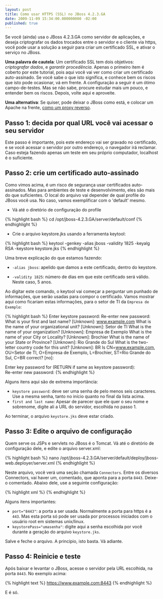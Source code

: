 ```yaml
---
layout: post
title: Como usar HTTPS (SSL) no JBoss 4.2.3.GA
date: 2009-11-09 15:34:00.000000000 -02:00
published: true
---
```

Se você (ainda) usa o JBoss 4.2.3.GA como servidor de aplicações, e deseja criptografar os dados trocados entre o servidor e o cliente via https, você pode usar a solução a seguir para criar um certificado SSL, e ativar o serviço no JBoss.

**Uma palavra de cautela**: Um certificado SSL tem dois objetivos: _criptografar dados_, e _garantir procedência_. Apenas o primeiro item é coberto por este tutorial, pois aqui você vai ver como criar um certificado auto-assinado. Se você sabe o que isto significa, e conhece bem os riscos que isto pode ocasionar, vá em frente. A configuração a seguir é um ótimo campo-de-testes. Mas se não sabe, procure estudar mais um pouco, e entender bem os riscos. Depois, volte aqui e aproveite.

**Uma alternativa**: Se quiser, pode deixar o JBoss como está, e colocar um Apache na frente, [como um proxy reverso](/2014/04/29/apache-como-configurar-um-virtualhost-com-proxy-reverso/).

## Passo 1: decida por qual URL você vai acessar o seu servidor

Este passo é importante, pois este endereço vai ser gravado no certificado, e se você acessar o servidor por outro endereço, o navegador irá reclamar. Caso esteja fazendo apenas um teste em seu próprio computador, localhost é o suficiente.

## Passo 2: crie um certificado auto-assinado

Como vimos acima, é um risco de segurança usar certificados auto-assinados. Mas para ambientes de teste e desenvolvimento, eles são mais do que suficientes. O local do arquivo vai depender de qual profile do JBoss você usa. No caso, vamos exemplificar com o 'default' mesmo.

- Vá até o diretório de configuração do profile

{% highlight bash %}
cd /opt/jboss-4.2.3.GA/server/default/conf
{% endhighlight %}

- Crie o arquivo keystore.jks usando a ferramenta keytool:

{% highlight bash %}
keytool -genkey -alias jboss -validity 1825 -keyalg RSA -keystore keystore.jks
{% endhighlight %}

Uma breve explicação do que estamos fazendo:

* `-alias jboss`: apelido que damos a este certificado, dentro do keystore.

* `-validity 1825`: número de dias em que este certificado será válido. Neste caso, 5 anos.

Ao digitar este comando, o keytool vai começar a perguntar um punhado de informações, que serão usadas para compor o certificado. Vamos mostrar aqui como ficariam estas informações, para o setor de TI da `Empresa de Exemplo`:

{% highlight bash %}
Enter keystore password: 
Re-enter new password: 
What is your first and last name?
  [Unknown]:  www.example.com
What is the name of your organizational unit?
  [Unknown]:  Setor de TI
What is the name of your organization?
  [Unknown]:  Empresa de Exemplo
What is the name of your City or Locality?
  [Unknown]:  Brochier
What is the name of your State or Province?
  [Unknown]:  Rio Grande do Sul
What is the two-letter country code for this unit?
  [Unknown]:  BR
Is CN=www.example.com, OU=Setor de TI, O=Empresa de Exemplo, L=Brochier, ST=Rio Grande do Sul, C=BR correct?
  [no]: 

Enter key password for <jboss>
 (RETURN if same as keystore password):  
Re-enter new password:
{% endhighlight %}

Alguns itens aqui são de extrema importância:

* `keystore password`: deve ser uma senha de pelo menos seis caracteres. Use a mesma senha, tanto no início quanto no final da lista acima.
* `first and last name`: Apesar de parecer que ele quer o seu nome e sobrenome, digite ali a URL do servidor, escolhida no passo 1.

Ao terminar, o arquivo `keystore.jks` deve estar criado.

## Passo 3: Edite o arquivo de configuração

Quem serve os JSPs e servlets no JBoss é o Tomcat. Vá até o diretório de configuração dele, e edite o arquivo server.xml:

{% highlight bash %}
nano /opt/jboss-4.2.3.GA/server/default/deploy/jboss-web.deployer/server.xml
{% endhighlight %}

Neste arquivo, você verá uma seção chamada `Connectors`. Entre os diversos Connectors, vai haver um, comentado, que aponta para a porta `8443`. Deixe-o comentado. Abaixo dele, use a seguinte configuração:

{% highlight xml %}
<connector protocol="HTTP/1.1" 
           sslenabled="true"
           port="8443" 
           address="${jboss.bind.address}"
           scheme="https" 
           secure="true" 
           clientAuth="false"
           keystoreFile="/opt/jboss-4.2.3.GA/server/default/conf/keystore.jks"
           keystorePass="umasenha" 
           sslProtocol="TLS"
           keyAlias="jboss">
</connector>
{% endhighlight %}

Alguns itens importantes:

* `port="8443"`: a porta a ser usada. Normalmente a porta para https é a `443`. Mas esta porta só pode ser usada por processos iniciados com o usuário root em sistemas unix/linux.
* `keystorePass="umasenha"`: digite aqui a senha escolhida por você durante a geração do arquivo `keystore.jks`.

Salve e feche o arquivo. A princípio, isto basta. Vá adiante.

## Passo 4: Reinicie e teste

Após baixar e levantar o JBoss, acesse o servidor pela URL escolhida, na porta `8443`. No exemplo acima:

{% highlight text %}
https://www.example.com:8443
{% endhighlight %}

E é só.
